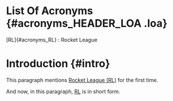 # List Of Acronyms {#acronyms_HEADER_LOA .loa}

[RL]{#acronyms_RL}
:   Rocket League

# Introduction {#intro}

This paragraph mentions [Rocket League (RL)](#acronyms_RL) for the first time.

And now, in this paragraph, [RL](#acronyms_RL) is in short form.
